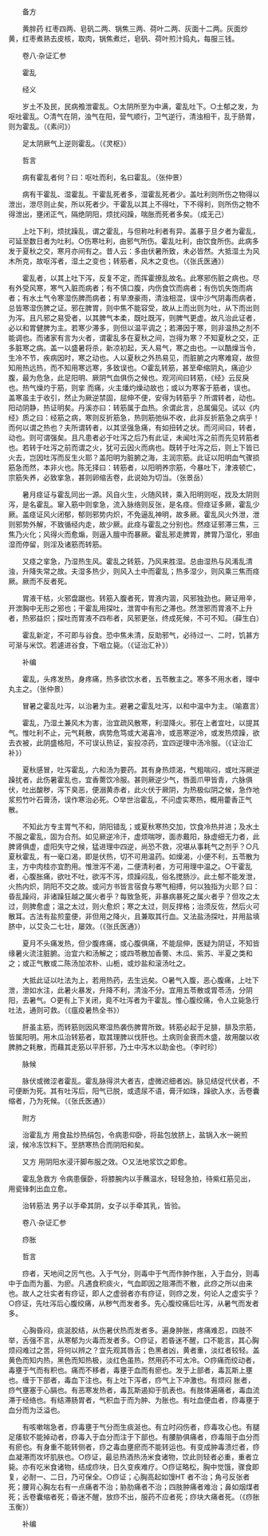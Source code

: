 <!-- { "loadSidebar": true } -->
　　备方

　　黄胖药 红枣四两、皂矾二两、锅焦三两、荷叶二两、灰面十二两。灰面炒黄，红枣煮熟去皮核，取肉，锅焦煮烂，皂矾、荷叶煎汁捣丸，每服三钱。

　　卷八·杂证汇参

　　霍乱

　　经义

　　岁土不及民，民病飧泄霍乱。○太阴所至为中满，霍乱吐下。○土郁之发，为呕吐霍乱。○清气在阴，浊气在阳，营气顺行，卫气逆行，清浊相干，乱于肠胃，则为霍乱。（《素问》）

　　足太阴厥气上逆则霍乱。（《灵枢》）

　　哲言

　　病有霍乱者何？曰：呕吐而利，名曰霍乱。（张仲景）

　　病有干霍乱、湿霍乱。干霍乱死者多，湿霍乱死者少。盖吐利则所伤之物得以泄出，泄尽则止矣，所以死者少。干霍乱以其上不得吐，下不得利，则所伤之物不得泄出，壅闭正气，隔绝阴阳，烦扰闷躁，喘胀而死者多矣。（成无己）

　　上吐下利，烦扰躁乱，谓之霍乱，与但称吐利者有异。盖暴于旦夕者为霍乱，可延至数日者为吐利。○伤寒吐利，由邪气所伤。霍乱吐利，由饮食所伤。此病多发于夏秋之交，寒月亦间有之。昔人云：多由伏暑所致，未必皆然。大抵湿土为风木所克，故呕泻者，湿土之变也；转筋者，风木之变也。（《张氏医通》）

　　霍乱者，以其上吐下泻，反复不定，而挥霍撩乱故名。此寒邪伤脏之病也。尽有外受风寒，寒气入脏而病者；有不慎口腹，内伤食饮而病者；有伤饥失饱而病者；有水土气令寒湿伤脾而病者；有旱潦豪雨，清浊相混，误中沙气阴毒而病者，总皆寒湿伤脾之证。邪在脾胃，则中焦不能容受，故从上而出则为吐，从下而出则为泻。且凡邪之易受者，以其脾气本柔，既吐既泻，则脾气更虚。故凡治此证者，必以和胃健脾为主。若寒少滞多，则但以温平调之；若滞因于寒，则非温热之剂不能调也。而诸家有言为火者，谓霍乱多在夏秋之间，岂得为寒？不知夏秋之交，正多脏寒之病。盖一以盛暑将杀，新凉初起，天人易气，寒之由也。一以酷燥当令，生冷不节，疾病因时，寒之动也。人以夏秋之外热易见，而脏腑之内寒难窥，故但知用热远热，而不知用寒远寒，多致误也。○霍乱转筋，甚至牵缩阴丸，痛迫少腹，最为危急，此足阳明、厥阴气血俱伤之候也。观河间曰转筋，《经》云反戾也。热气燥灼于筋，则挛 而痛，火主燔灼燥动故也；或以为寒客于筋者，误也。盖寒虽主于收引，然止为厥逆禁固，屈伸不便，安得为转筋乎？所谓转者，动也。阳动阴静，热证明矣。丹溪亦曰：转筋属于血热。余谓此言，总属偏见。试以《内经》质之曰：经筋之病，寒则反折筋急，热则筋弛纵不收，此非反折筋急之病乎！而何以谓之热也？夫所谓转者，以其坚强急痛，有如扭转之状。而河间曰，转者，动也。则可谓强矣。且凡患者必于吐泻之后乃有此证，未闻吐泻之前而先见转筋者也。若转于吐泻之前而谓之火，犹可云因火而病也。既转于吐泻之后，则上下皆已火去，岂因吐泻而反生火耶？盖阳明为脏腑之海，主润宗筋。此证以阳明血气骤损筋急而然，本非火也。陈无择曰：转筋者，以阳明养宗筋，今暴吐下，津液顿亡，宗筋失养，必致挛急，甚则卵缩舌卷，此说始为切当。（张景岳）

　　暑月痉证与霍乱同出一源。风自火生，火随风转，乘入阳明则呕，戕及太阴则泻，是名霍乱。窜入筋中则挛急，流入脉络则反张，是名痉。但痉证多厥，霍乱少厥。盖痉证风火闭郁，郁则邪势内炽，不免逼乱神明，故多厥。霍乱风火外泄，泄则邪势外解，不致循经内走，故少厥。此痉与霍乱之分别也。然痉证邪滞三焦，三焦乃火化；风得火而愈煽，则逼入膻中而暴厥。霍乱邪走脾胃，脾胃乃湿化，邪由湿而停留，则淫及诸筋而转筋。

　　又痉之挛急，乃湿热生风。霍乱之转筋，乃风来胜湿。总由湿热与风淆乱清浊，升降失常之故。夫湿多热少，则风入土中而霍乱；热多湿少，则风乘三焦而痉厥。厥而不反者死。

　　胃液干枯，火邪盘踞也。转筋入腹者死，胃液内涸，风邪独劲也。厥证用辛，开泄胸中无形之邪也；干霍乱用探吐，泄胃中有形之滞也。然泄邪而胃液不上升者，热邪益炽；探吐而胃液不四布者，风邪更张，终成死候，不可不知。（薛生白）

　　霍乱新定，不可即与谷食。恐中焦未清，反助邪气，必待过一、二时，饥甚方可渐与米饮。若遽进谷食，下咽立毙。（《证治汇补》）

　　补编

　　霍乱，头疼发热，身疼痛，热多欲饮水者，五苓散主之。寒多不用水者，理中丸主之。（张仲景）

　　冒暑之霍乱吐泻，以治暑为主。避暑之霍乱吐泻，以和中温中为主。（喻嘉言）

　　霍乱，乃湿土兼风木为害，治宜疏风散寒，利湿降火。邪在上者宜吐，以提其气。惟吐利不止，元气耗散，病势危笃或大渴喜冷，或恶寒逆冷，或发热烦躁，欲去衣被，此阴盛格阳，不可误认热证，妄投凉药，宜四逆理中汤冷服。（《证治汇补》）

　　夏秋感冒，吐泻霍乱，六和汤为要药。其有身热烦渴，气粗喘闷，或吐泻厥逆躁扰者，此伤暑霍乱也，宜香薷饮冷服。甚则厥逆少气，唇面爪甲皆青，六脉俱伏，吐出酸秽，泻下臭恶，便溺黄赤者，此火伏于厥阴，为热极似阴之候，急作地浆煎竹叶石膏汤，误作寒治必死。○举世治霍乱，不问虚实寒热，概用藿香正气散。

　　不知此方专主胃气不和，阴阳错乱；或夏秋寒热交加，饮食冷热并进；及水土不服之霍乱，固为合剂。如见厥逆冷汗，虚烦喘哕，面赤戴阳，脉虚细无力者，此脾肾俱虚，虚阳失守之候，猛进理中四逆，尚恐不救，况堪从事耗气之剂乎？○凡夏秋霍乱，有一毫口渴，即是伏热，切不可用温药。如燥渴，小便不利，五苓散为主，方中肉桂亦宜酌用。惟泄泻不渴，二便清利者，方可用理中温之。○干霍乱者，心腹胀痛，欲吐不吐，欲泻不泻，烦躁闷乱，俗名搅肠沙。此土郁不能发泄，火热内炽，阴阳不交之故。或问方书皆言宿食与寒气相搏，何以独指为火耶？曰：昏乱躁闷，非诸躁狂越之属火者乎？每致急死，非暴病暴死之属火者乎？但攻之太过，则脾愈虚；温之太过，则火愈炽；寒之太过，则反捍格；治须反佐，然后火可散耳。古法有盐煎童便，非但用之降火，且兼取其行血。又法盐汤探吐，并用盐填脐中，以艾灸二七壮，屡效。（《张氏医通》）

　　夏月不头痛发热，但少腹疼痛，或心腹俱痛，不能屈伸，医疑为阴证，不知皆缘暑火流注脏腑。治宜六和汤解之；或四苓散加香薷、木瓜、紫苏、半夏之类和之；或正气散或二陈汤加浓朴、山栀，或炒盐和滚汤吐之。

　　大抵此证以吐法为上，若用热药，去生远矣。○暑气入腹，恶心腹痛，上吐下泄，泄如水注，此暑火暴发，升降不利，清浊不分。宜用五苓散或胃苓汤，分阴阳，去暑气。○更有上下关闭，竟不吐泻者为干霍乱。惟心腹绞痛，令人立毙急行吐法，通则可救。（《瘟疫暑热全书》）

　　肝虽主筋，而转筋则因风寒湿热袭伤脾胃所致。转筋必起于足腓，腓及宗筋，皆属阳明。用木瓜治转筋者，取其理脾以伐肝也。土病则金衰而木盛，故用酸以收脾肺之耗散，而藉其走筋以平肝邪，乃土中泻木以助金也。（李时珍）

　　脉候

　　脉伏或微涩者霍乱。霍乱脉得洪大者吉，虚微迟细者凶。脉见结促代伏者，不可便断为死。其有吐泻后，阳气已脱，或遗尿不语，膏汗如珠，躁欲入水，舌卷囊缩者，乃为死候。（《张氏医通》）

　　附方

　　治霍乱方 用食盐炒热绢包，令病患仰卧，将盐包放脐上，盐锅入水一碗煎滚，候冷冻饮料下。至脐寒热合而阴阳和矣。

　　又方 用阴阳水浸汗脚布服之效。○又法地浆饮之即愈。

　　霍乱急救方 令病患偃卧，将膝腕内以手蘸温水，轻轻急拍，待紫红筋见出，用瓷锋刺出血立愈。

　　治转筋法 男子以手牵其阴，女子以手牵其乳，皆验。

　　卷八·杂证汇参

　　痧胀

　　哲言

　　痧者，天地间之厉气也。入于气分，则毒中于气而作肿作胀，入于血分，则毒中于血而为蓄、为瘀。凡遇食积痰火，气血即因之阻滞而不散，此痧之所以由来也。故人之壮实者有痧证，即人之虚弱者亦有痧证，则痧之发，何论人之虚实乎？○痧证，先吐泻后心腹绞痛，从秽气而发者多。先心腹绞痛后吐泻，从暑气而发者多。

　　心胸昏闷，痰涎胶结，从伤暑伏热而发者多。遍身肿胀，疼痛难忍，四肢不举，舌强不言，从寒郁为火毒而发者多。○痧证，若昏迷不醒，口不能言，其心胸烦闷难过之苦，将何以辨之？宜先观其唇舌；色黑者凶，黄者重，淡红者较轻。盖黄色而知内热，黑色而知热极，淡红色虽热，然用药不可太冷。○痧痛而绞动者，毒壅于气而有积也。痛而不移者，毒壅于血而有瘀也。发于上部者，毒瓦斯上壅也。缠于下部者，毒血下注也。有上吐下泻者，痧气上下冲激也。有烦闷 胀者，痧气壅塞于心膈也。有恶寒发热者，毒瓦斯遏抑于肌表也。有肢体遍痛者，毒血流滞于经络也。有结滞肠胃者，气积血于而为肿、为胀也。有吐血便血者，痧毒壅于血分而为泛溢也。

　　有咳嗽喘急者，痧毒壅于气分而生痰涎也。有立时闷伤者，痧毒攻心也。有腿足痿软不能掉动者，痧毒入于血分而注于下部也。有腰胁俱痛者，痧毒阻于血分而有瘀也。有身重不能转侧者，痧之毒血壅瘀而不能转运也。有变成肿毒溃烂者，痧血凝滞而攻坏肌肤也。○痧证，最忌热酒热汤米食诸物，饮此则轻者必重，重者立毙。亦有吃米食诸物，结成痧块，日久变疾难疗。○痧证略松，胸中觉饿，骤食即复，必耐一、二日，乃可保全。○痧证；心胸高起如馒HT 者不治；角弓反张者死；腰背心胸左右有一点痛者不治；胁肋痛者不治；四肢肿痛者难治；鼻如烟煤者死；舌卷囊缩者死；昏迷不醒，放痧不出，服药不应者死；痧块大痛者死。（《痧胀玉衡》）

　　补编

